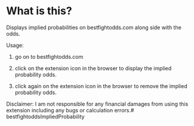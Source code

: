 # What is this?

Displays implied probabilities on bestfightodds.com along side with the odds.

Usage:

1) go on to bestfightodds.com

2) click on the extension icon in the browser to display the implied probability odds.

3) click again on the extension icon in the browser to remove the implied probability odds.

Disclaimer: I am not responsible for any financial damages from using this extension including any bugs or calculation errors.# bestfightoddsImpliedProbability
